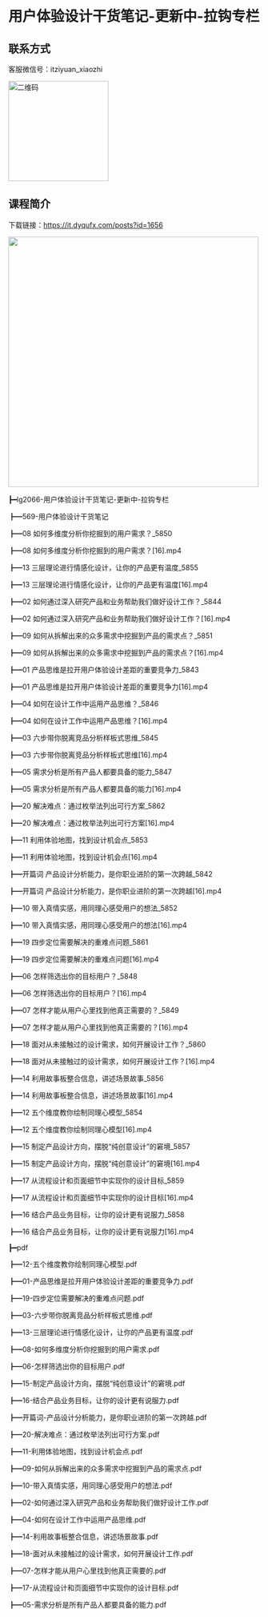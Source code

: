 # 用户体验设计干货笔记-更新中-拉钩专栏

## 联系方式

客服微信号：itziyuan_xiaozhi

<img src="https://ziyuanyun.oss-cn-guangzhou.aliyuncs.com/common/20240614073449/666b82192834a.jpg" width="200" height="200" alt="二维码">

## 课程简介

下载链接：https://it.dyqufx.com/posts?id=1656

<img src="https://ziyuanyun.oss-cn-guangzhou.aliyuncs.com/yun/20240515183501/66448fd516644.jpg" width="500" alt="">

  ┣━lg2066-用户体验设计干货笔记-更新中-拉钩专栏

 ┣━569-用户体验设计干货笔记

 ┣━08 如何多维度分析你挖掘到的用户需求？_5850

 ┣━08 如何多维度分析你挖掘到的用户需求？[16].mp4

 ┣━13 三层理论进行情感化设计，让你的产品更有温度_5855

 ┣━13 三层理论进行情感化设计，让你的产品更有温度[16].mp4

 ┣━02 如何通过深入研究产品和业务帮助我们做好设计工作？_5844

 ┣━02 如何通过深入研究产品和业务帮助我们做好设计工作？[16].mp4

 ┣━09 如何从拆解出来的众多需求中挖掘到产品的需求点？_5851

 ┣━09 如何从拆解出来的众多需求中挖掘到产品的需求点？[16].mp4

 ┣━01 产品思维是拉开用户体验设计差距的重要竞争力_5843

 ┣━01 产品思维是拉开用户体验设计差距的重要竞争力[16].mp4

 ┣━04 如何在设计工作中运用产品思维？_5846

 ┣━04 如何在设计工作中运用产品思维？[16].mp4

 ┣━03 六步带你脱离竞品分析样板式思维_5845

 ┣━03 六步带你脱离竞品分析样板式思维[16].mp4

 ┣━05 需求分析是所有产品人都要具备的能力_5847

 ┣━05 需求分析是所有产品人都要具备的能力[16].mp4

 ┣━20 解决难点：通过枚举法列出可行方案_5862

 ┣━20 解决难点：通过枚举法列出可行方案[16].mp4

 ┣━11 利用体验地图，找到设计机会点_5853

 ┣━11 利用体验地图，找到设计机会点[16].mp4

 ┣━开篇词 产品设计分析能力，是你职业进阶的第一次跨越_5842

 ┣━开篇词 产品设计分析能力，是你职业进阶的第一次跨越[16].mp4

 ┣━10 带入真情实感，用同理心感受用户的想法_5852

 ┣━10 带入真情实感，用同理心感受用户的想法[16].mp4

 ┣━19 四步定位需要解决的重难点问题_5861

 ┣━19 四步定位需要解决的重难点问题[16].mp4

 ┣━06 怎样筛选出你的目标用户？_5848

 ┣━06 怎样筛选出你的目标用户？[16].mp4

 ┣━07 怎样才能从用户心里找到他真正需要的？_5849

 ┣━07 怎样才能从用户心里找到他真正需要的？[16].mp4

 ┣━18 面对从未接触过的设计需求，如何开展设计工作？_5860

 ┣━18 面对从未接触过的设计需求，如何开展设计工作？[16].mp4

 ┣━14 利用故事板整合信息，讲述场景故事_5856

 ┣━14 利用故事板整合信息，讲述场景故事[16].mp4

 ┣━12 五个维度教你绘制同理心模型_5854

 ┣━12 五个维度教你绘制同理心模型[16].mp4

 ┣━15 制定产品设计方向，摆脱“纯创意设计”的窘境_5857

 ┣━15 制定产品设计方向，摆脱“纯创意设计”的窘境[16].mp4

 ┣━17 从流程设计和页面细节中实现你的设计目标_5859

 ┣━17 从流程设计和页面细节中实现你的设计目标[16].mp4

 ┣━16 结合产品业务目标，让你的设计更有说服力_5858

 ┣━16 结合产品业务目标，让你的设计更有说服力[16].mp4

 ┣━pdf

 ┣━12-五个维度教你绘制同理心模型.pdf

 ┣━01-产品思维是拉开用户体验设计差距的重要竞争力.pdf

 ┣━19-四步定位需要解决的重难点问题.pdf

 ┣━03-六步带你脱离竞品分析样板式思维.pdf

 ┣━13-三层理论进行情感化设计，让你的产品更有温度.pdf

 ┣━08-如何多维度分析你挖掘到的用户需求.pdf

 ┣━06-怎样筛选出你的目标用户.pdf

 ┣━15-制定产品设计方向，摆脱“纯创意设计”的窘境.pdf

 ┣━16-结合产品业务目标，让你的设计更有说服力.pdf

 ┣━开篇词-产品设计分析能力，是你职业进阶的第一次跨越.pdf

 ┣━20-解决难点：通过枚举法列出可行方案.pdf

 ┣━11-利用体验地图，找到设计机会点.pdf

 ┣━09-如何从拆解出来的众多需求中挖掘到产品的需求点.pdf

 ┣━10-带入真情实感，用同理心感受用户的想法.pdf

 ┣━02-如何通过深入研究产品和业务帮助我们做好设计工作.pdf

 ┣━04-如何在设计工作中运用产品思维.pdf

 ┣━14-利用故事板整合信息，讲述场景故事.pdf

 ┣━18-面对从未接触过的设计需求，如何开展设计工作.pdf

 ┣━07-怎样才能从用户心里找到他真正需要的.pdf

 ┣━17-从流程设计和页面细节中实现你的设计目标.pdf

 ┣━05-需求分析是所有产品人都要具备的能力.pdf

  